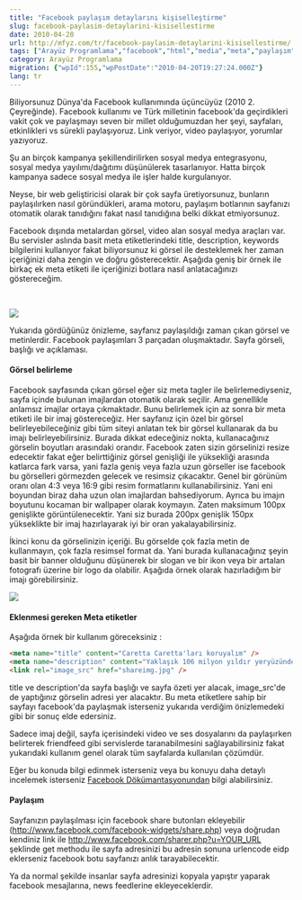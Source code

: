 ```yaml
---
title: "Facebook paylaşım detaylarını kişiselleştirme"
slug: facebook-paylasim-detaylarini-kisisellestirme
date: 2010-04-20
url: http://mfyz.com/tr/facebook-paylasim-detaylarini-kisisellestirme/
tags: ["Arayüz Programlama","facebook","html","media","meta","paylaşım","share","social"]
category: Arayüz Programlama
migration: {"wpId":155,"wpPostDate":"2010-04-20T19:27:24.000Z"}
lang: tr
---
```


Biliyorsunuz Dünya'da Facebook kullanımında üçüncüyüz (2010 2. Çeyreğinde). Facebook kullanımı ve Türk milletinin facebook'da geçirdikleri vakit çok ve paylaşmayı seven bir millet olduğumuzdan her şeyi, sayfaları, etkinlikleri vs sürekli paylaşıyoruz. Link veriyor, video paylaşıyor, yorumlar yazıyoruz.

Şu an birçok kampanya şekillendirilirken sosyal medya entegrasyonu, sosyal medya yayılımı/dağıtımı düşünülerek tasarlanıyor. Hatta birçok kampanya sadece sosyal medya ile işler halde kurgulanıyor.

Neyse, bir web geliştiricisi olarak bir çok sayfa üretiyorsunuz, bunların paylaşılırken nasıl göründükleri, arama motoru, paylaşım botlarının sayfanızı otomatik olarak tanıdığını fakat nasıl tanıdığına belki dikkat etmiyorsunuz.

Facebook dışında metalardan görsel, video alan sosyal medya araçları var. Bu servisler aslında basit meta etiketlerindeki title, description, keywords bilgilerini kullanıyor fakat biliyorsunuz ki görsel ile desteklemek her zaman içeriğinizi daha zengin ve doğru gösterecektir. Aşağıda geniş bir örnek ile birkaç ek meta etiketi ile içeriğinizi botlara nasıl anlatacağınızı göstereceğim.

 

![](/images/archive/tr/2010/04/share.gif)

Yukarıda gördüğünüz önizleme, sayfanız paylaşıldığı zaman çıkan görsel ve metinlerdir. Facebook paylaşımları 3 parçadan oluşmaktadır. Sayfa görseli, başlığı ve açıklaması.

#### Görsel belirleme

Facebook sayfasında çıkan görsel eğer siz meta tagler ile belirlemediyseniz, sayfa içinde bulunan imajlardan otomatik olarak seçilir. Ama genellikle anlamsız imajlar ortaya çıkmaktadır. Bunu belirlemek için az sonra bir meta etiketi ile bir imaj göstereceğiz. Her sayfanız için özel bir görsel belirleyebileceğiniz gibi tüm siteyi anlatan tek bir görsel kullanarak da bu imajı belirleyebilirsiniz. Burada dikkat edeceğiniz nokta, kullanacağınız görselin boyutları arasındaki orandır. Facebook zaten sizin görselinizi resize edecektir fakat eğer belirttiğiniz görsel genişliği ile yüksekliği arasında katlarca fark varsa, yani fazla geniş veya fazla uzun görseller ise facebook bu görselleri görmezden gelecek ve resimsiz çıkacaktır. Genel bir görünüm oranı olan 4:3 veya 16:9 gibi resim formatlarını kullanabilirsiniz. Yani eni boyundan biraz daha uzun olan imajlardan bahsediyorum. Ayrıca bu imajın boyutunu kocaman bir wallpaper olarak koymayın. Zaten maksimum 100px genişlikte görüntülenecektir. Yani siz burada 200px genişlik 150px yükseklikte bir imaj hazırlayarak iyi bir oran yakalayabilirsiniz.

İkinci konu da görselinizin içeriği. Bu görselde çok fazla metin de kullanmayın, çok fazla resimsel format da. Yani burada kullanacağınız şeyin basit bir banner olduğunu düşünerek bir slogan ve bir ikon veya bir artalan fotografı üzerine bir logo da olabilir. Aşağıda örnek olarak hazırladığım bir imajı görebilirsiniz.

![](/images/archive/tr/2010/04/shareimg.jpg)

#### Eklenmesi gereken Meta etiketler

Aşağıda örnek bir kullanım göreceksiniz :

```html
<meta name="title" content="Caretta Caretta'ları koruyalım" />
<meta name="description" content="Yaklaşık 106 milyon yıldır yeryüzünde olduklarını düşünülmektedir. İnsanoğlunun yerleşme ve çoğalma kapasitesi sayesinde bugün sayıları giderek azalmaktadır. Nesli tükenme tehlikesi altında olduğu için koruma altındadır." />
<link rel="image_src" href="shareimg.jpg" />

```

title ve description'da sayfa başlığı ve sayfa özeti yer alacak, image_src'de de yaptığınız görselin adresi yer alacaktır. Bu meta etiketlere sahip bir sayfayı facebook'da paylaşmak isterseniz yukarıda verdiğim önizlemedeki gibi bir sonuç elde edersiniz.

Sadece imaj değil, sayfa içerisindeki video ve ses dosyalarını da paylaşırken belirterek friendfeed gibi servislerde taranabilmesini sağlayabilirsiniz fakat yukarıdaki kullanım genel olarak tüm sayfalarda kullanılan çözümdür.

Eğer bu konuda bilgi edinmek isterseniz veya bu konuyu daha detaylı incelemek isterseniz [Facebook Dökümantasyonundan](http://wiki.developers.facebook.com/index.php/Facebook_Share/Specifying_Meta_Tags) bilgi alabilirsiniz.

#### Paylaşım

Sayfanızın paylaşılması için facebook share butonları ekleyebilir (http://www.facebook.com/facebook-widgets/share.php) veya doğrudan kendiniz link ile http://www.facebook.com/sharer.php?u=YOUR_URL şeklinde get methodu ile sayfa adresinizi bu adresin sonuna urlencode eidp eklerseniz facebook botu sayfanızı anlık tarayabilecektir.

Ya da normal şekilde insanlar sayfa adresinizi kopyala yapıştır yaparak facebook mesajlarına, news feedlerine ekleyeceklerdir.
